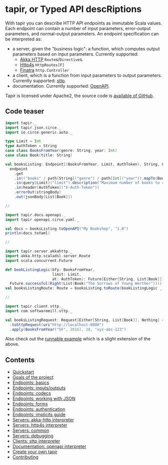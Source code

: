 # tapir, or Typed API descRiptions

With tapir you can describe HTTP API endpoints as immutable Scala values. Each endpoint can contain a number of 
input parameters, error-output parameters, and normal-output parameters. An endpoint specification can be 
interpreted as:

* a server, given the "business logic": a function, which computes output parameters based on input parameters. 
  Currently supported: 
  * [Akka HTTP](server/akkahttp.html) `Route`s/`Directive`s.
  * [Http4s](server/http4s.html) `HttpRoutes[F]`
  * [Finatra](server/finatra.html) `http.Controller`
* a client, which is a function from input parameters to output parameters. Currently supported: [sttp](sttp.html).
* documentation. Currently supported: [OpenAPI](openapi.html).

Tapir is licensed under Apache2, the source code is [available of GitHub](https://github.com/softwaremill/tapir).

## Code teaser

```scala
import tapir._
import tapir.json.circe._
import io.circe.generic.auto._

type Limit = Int
type AuthToken = String
case class BooksFromYear(genre: String, year: Int)
case class Book(title: String)

val booksListing: Endpoint[(BooksFromYear, Limit, AuthToken), String, List[Book], Nothing] = 
  endpoint
    .get
    .in(("books" / path[String]("genre") / path[Int]("year")).mapTo(BooksFromYear))
    .in(query[Limit]("limit").description("Maximum number of books to retrieve"))
    .in(header[AuthToken]("X-Auth-Token"))
    .errorOut(stringBody)
    .out(jsonBody[List[Book]])

//

import tapir.docs.openapi._
import tapir.openapi.circe.yaml._

val docs = booksListing.toOpenAPI("My Bookshop", "1.0")
println(docs.toYaml)

//

import tapir.server.akkahttp._
import akka.http.scaladsl.server.Route
import scala.concurrent.Future

def bookListingLogic(bfy: BooksFromYear, 
                     limit: Limit,  
                     at: AuthToken): Future[Either[String, List[Book]]] =
  Future.successful(Right(List(Book("The Sorrows of Young Werther"))))
val booksListingRoute: Route = booksListing.toRoute(bookListingLogic _)

//

import tapir.client.sttp._
import com.softwaremill.sttp._

val booksListingRequest: Request[Either[String, List[Book]], Nothing] = booksListing
  .toSttpRequest(uri"http://localhost:8080")
  .apply(BooksFromYear("SF", 2016), 20, "xyz-abc-123")
```

Also check out the [runnable example](https://github.com/softwaremill/tapir/blob/master/playground/src/main/scala/tapir/example/BooksExample.scala) 
which is a slight extension of the above.

## Contents

* [Quickstart](quickstart.md)
* [Goals of the project](goals.md)
* [Endpoints: basics](endpoint/basics.md)
* [Endpoints: inputs/outputs](endpoint/ios.md)
* [Endpoints: codecs](endpoint/codecs.md)
* [Endpoints: working with JSON](endpoint/json.md)
* [Endpoints: forms](endpoint/forms.md)
* [Endpoints: authentication](endpoint/auth.md)
* [Endpoints: implicits guide](endpoint/implicits.md)
* [Servers: akka-http interpreter](server/akkahttp.md)
* [Servers: http4s interpreter](server/http4s.md)
* [Servers: common](server/common.md)
* [Servers: debugging](server/debugging.md)
* [Clients: sttp interpreter](sttp.md)
* [Documentation: openapi interpreter](openapi.md)
* [Create your own tapir](mytapir.md)
* [Contributing](contributing.md)
